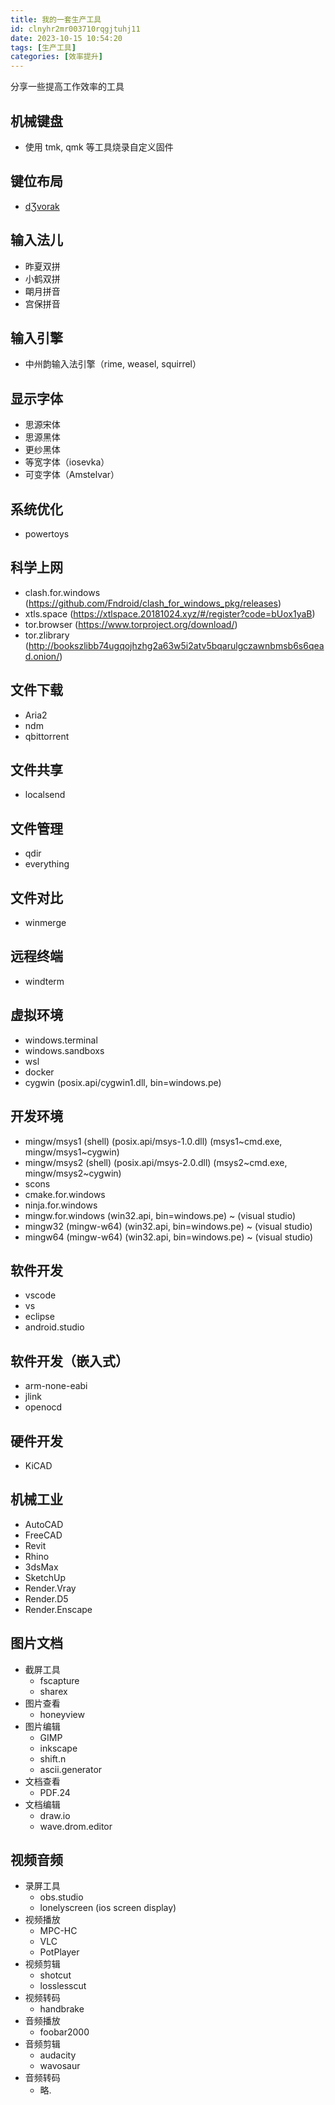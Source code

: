 ```yaml
---
title: 我的一套生产工具
id: clnyhr2mr003710rqgjtuhj11
date: 2023-10-15 10:54:20
tags: [生产工具]
categories: [效率提升]
---
```


分享一些提高工作效率的工具

<!-- more -->

## 机械键盘

- 使用 tmk, qmk 等工具烧录自定义固件

## 键位布局

- [dƷvorak](/sulfurandcu.io/clnor6mvz0015ocrq2jks39ew.html)

## 输入法儿

- 昨夏双拼
- 小鹤双拼
- 朙月拼音
- 宫保拼音

## 输入引擎

- 中州韵输入法引擎（rime, weasel, squirrel）

## 显示字体

- 思源宋体
- 思源黑体
- 更纱黑体
- 等宽字体（iosevka）
- 可变字体（Amstelvar）

## 系统优化

- powertoys

## 科学上网

- clash.for.windows (https://github.com/Fndroid/clash_for_windows_pkg/releases)
- xtls.space (https://xtlspace.20181024.xyz/#/register?code=bUox1yaB)
- tor.browser (https://www.torproject.org/download/)
- tor.zlibrary (http://bookszlibb74ugqojhzhg2a63w5i2atv5bqarulgczawnbmsb6s6qead.onion/)

## 文件下载

- Aria2
- ndm
- qbittorrent

## 文件共享

- localsend

## 文件管理

- qdir
- everything

## 文件对比

- winmerge

## 远程终端

- windterm

## 虚拟环境

- windows.terminal
- windows.sandboxs
- wsl
- docker
- cygwin (posix.api/cygwin1.dll, bin=windows.pe)

## 开发环境

- mingw/msys1 (shell) (posix.api/msys-1.0.dll) (msys1\~cmd.exe, mingw/msys1\~cygwin)
- mingw/msys2 (shell) (posix.api/msys-2.0.dll) (msys2\~cmd.exe, mingw/msys2\~cygwin)
- scons
- cmake.for.windows
- ninja.for.windows
- mingw.for.windows   (win32.api, bin=windows.pe) \~ (visual studio)
- mingw32 (mingw-w64) (win32.api, bin=windows.pe) \~ (visual studio)
- mingw64 (mingw-w64) (win32.api, bin=windows.pe) \~ (visual studio)

## 软件开发

- vscode
- vs
- eclipse
- android.studio

## 软件开发（嵌入式）

- arm-none-eabi
- jlink
- openocd

## 硬件开发

- KiCAD

## 机械工业

- AutoCAD
- FreeCAD
- Revit
- Rhino
- 3dsMax
- SketchUp
- Render.Vray
- Render.D5
- Render.Enscape

## 图片文档

- 截屏工具
  - fscapture
  - sharex
- 图片查看
  - honeyview
- 图片编辑
  - GIMP
  - inkscape
  - shift.n
  - ascii.generator
- 文档查看
  - PDF.24
- 文档编辑
  - draw.io
  - wave.drom.editor

## 视频音频

- 录屏工具
  - obs.studio
  - lonelyscreen (ios screen display)
- 视频播放
  - MPC-HC
  - VLC
  - PotPlayer
- 视频剪辑
  - shotcut
  - losslesscut
- 视频转码
  - handbrake
- 音频播放
  - foobar2000
- 音频剪辑
  - audacity
  - wavosaur
- 音频转码
  - 略.
